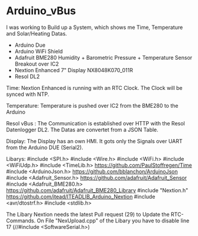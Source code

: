 # Arduino_vBus

I was working to Build up a System, which shows me Time, Temperature and Solar/Heating Datas.

- Arduino Due
- Arduino WiFi Shield
- Adafruit BME280 Humidity + Barometric Pressure + Temperature Sensor Breakout over IC2
- Nextion Enhanced 7" Display NX8048K070_011R 
- Resol DL2

Time:
Nextion Enhanced is running with an RTC Clock. The Clock will be synced with NTP.

Temperature:
Temperature is pushed over IC2 from the BME280 to the Arduino

Resol vBus :
The Communication is established over HTTP with the Resol Datenlogger DL2. The Datas are convertet from a JSON Table.

Display:
The Display has an own HMI. It gots only the Signals over UART from the Arduino DUE (Serial2).

Libarys:
#include <SPI.h>
#include <Wire.h>
#include <WiFi.h>
#include <WiFiUdp.h>
#include <TimeLib.h>          https://github.com/PaulStoffregen/Time
#include <ArduinoJson.h>      https://github.com/bblanchon/ArduinoJson
#include <Adafruit_Sensor.h>  https://github.com/adafruit/Adafruit_Sensor
#include <Adafruit_BME280.h>  https://github.com/adafruit/Adafruit_BME280_Library
#include "Nextion.h"          https://github.com/itead/ITEADLIB_Arduino_Nextion
#include <avr/dtostrf.h>
#include <stdlib.h>

The Libary Nextion needs the latest Pull request (29) to Update the RTC-Commands.
On File "NexUpload.cpp" of the Libary you have to disable line 17 (//#include <SoftwareSerial.h>)
